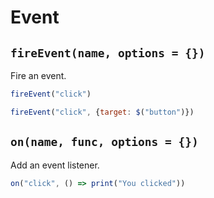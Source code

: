 # Event

## `fireEvent(name, options = {})`
Fire an event.
```javascript
fireEvent("click")
```
```javascript
fireEvent("click", {target: $("button")})
```

## `on(name, func, options = {})`
Add an event listener.
```js
on("click", () => print("You clicked"))
```